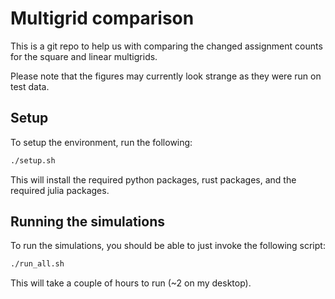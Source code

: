 # Multigrid comparison

This is a git repo to help us with comparing the changed 
assignment counts for the square and linear multigrids.

Please note that the figures may currently look strange as they
were run on test data.




## Setup

To setup the environment, run the following:

```bash
./setup.sh
```

This will install the required python packages, rust packages,
and the required julia packages.

## Running the simulations

To run the simulations, you should be able to just invoke the 
following script:

```bash
./run_all.sh
```

This will take a couple of hours to run (~2 on my desktop).